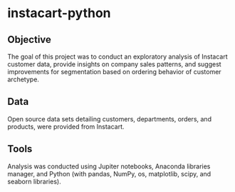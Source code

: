 # instacart-python

## Objective
The goal of this project was to conduct an exploratory analysis of Instacart customer data, provide insights on company sales patterns, and suggest improvements for segmentation based on ordering behavior of customer archetype. 

## Data
Open source data sets detailing customers, departments, orders, and products, were provided from Instacart.

## Tools
Analysis was conducted using Jupiter notebooks, Anaconda libraries manager, and Python (with pandas, NumPy, os, matplotlib, scipy, and seaborn libraries).
